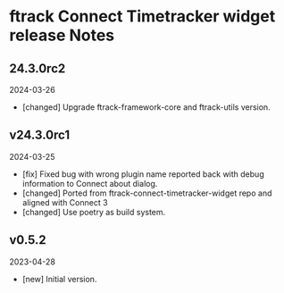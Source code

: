 # ftrack Connect Timetracker widget release Notes

## 24.3.0rc2
2024-03-26

* [changed] Upgrade ftrack-framework-core and ftrack-utils version.


## v24.3.0rc1
2024-03-25

* [fix] Fixed bug with wrong plugin name reported back with debug information to Connect about dialog.
* [changed] Ported from ftrack-connect-timetracker-widget repo and aligned with Connect 3
* [changed] Use poetry as build system.


## v0.5.2
2023-04-28

* [new] Initial version.
